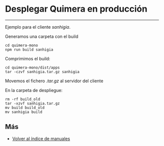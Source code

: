 # Desplegar Quimera en producción

---

Ejemplo para el cliente _sanhigia_.

Generamos una carpeta con el build

```console
cd quimera-mono
npm run build sanhigia
```

Comprimimos el build:

```console
cd quimera-mono/dist/apps
tar -czvf sanhigia.tar.gz sanhigia
```

Movemos el fichero _.tar.gz_ al servidor del cliente

En la carpeta de despliegue:

```console
rm -rf build_old
tar -xzvf sanhigia.tar.gz
mv build build_old
mv sanhigia build
```

## Más

- [Volver al índice de manuales](../README.md)
